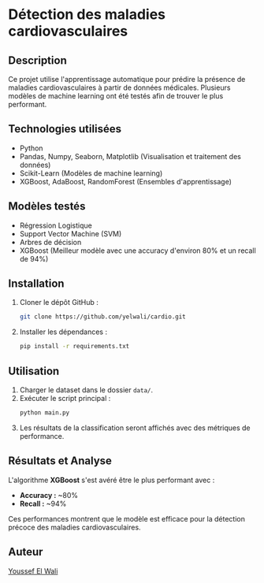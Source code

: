 # Détection des maladies cardiovasculaires

## Description
Ce projet utilise l'apprentissage automatique pour prédire la présence de maladies cardiovasculaires à partir de données médicales. Plusieurs modèles de machine learning ont été testés afin de trouver le plus performant.

## Technologies utilisées
- Python
- Pandas, Numpy, Seaborn, Matplotlib (Visualisation et traitement des données)
- Scikit-Learn (Modèles de machine learning)
- XGBoost, AdaBoost, RandomForest (Ensembles d'apprentissage)

## Modèles testés
- Régression Logistique
- Support Vector Machine (SVM)
- Arbres de décision
- XGBoost (Meilleur modèle avec une accuracy d'environ 80% et un recall de 94%)

## Installation
1. Cloner le dépôt GitHub :
   ```bash
   git clone https://github.com/yelwali/cardio.git
   ```
2. Installer les dépendances :
   ```bash
   pip install -r requirements.txt
   ```

## Utilisation
1. Charger le dataset dans le dossier `data/`.
2. Exécuter le script principal :
   ```bash
   python main.py
   ```
3. Les résultats de la classification seront affichés avec des métriques de performance.

## Résultats et Analyse
L'algorithme **XGBoost** s'est avéré être le plus performant avec :
- **Accuracy :** ~80%
- **Recall :** ~94%

Ces performances montrent que le modèle est efficace pour la détection précoce des maladies cardiovasculaires.

## Auteur
[Youssef El Wali](https://www.linkedin.com/in/youssef-el-wali-7b7765263)

